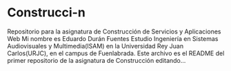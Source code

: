 # Construcci-n
Repositorio para la asignatura de Construcción de Servicios y Aplicaciones Web
Mi nombre es Eduardo Durán Fuentes
Estudio Ingeniería en Sistemas Audiovisuales y Multimedia(ISAM) en la Universidad Rey Juan Carlos(URJC), en el campus de Fuenlabrada.
Este archivo es el README del primer repositorio de la asignatura de Construcción
editando...
